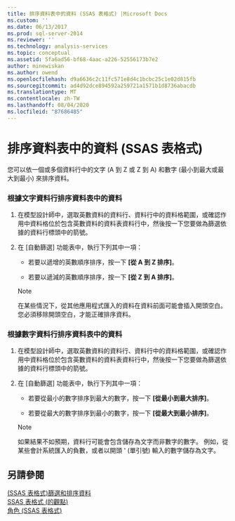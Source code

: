 ```yaml
---
title: 排序資料表中的資料 (SSAS 表格式) |Microsoft Docs
ms.custom: ''
ms.date: 06/13/2017
ms.prod: sql-server-2014
ms.reviewer: ''
ms.technology: analysis-services
ms.topic: conceptual
ms.assetid: 5fa6ad56-bf68-4aac-a226-52556173b7e2
author: minewiskan
ms.author: owend
ms.openlocfilehash: d9a6636c2c11fc571e8d4c1bcbc25c1e02d815fb
ms.sourcegitcommit: ad4d92dce894592a259721a1571b1d8736abacdb
ms.translationtype: MT
ms.contentlocale: zh-TW
ms.lasthandoff: 08/04/2020
ms.locfileid: "87686485"
---
```

# <a name="sort-data-in-a-table-ssas-tabular"></a>排序資料表中的資料 (SSAS 表格式)
  您可以依一個或多個資料行中的文字 (A 到 Z 或 Z 到 A) 和數字 (最小到最大或最大到最小) 來排序資料。  
  
### <a name="to-sort-the-data-in-a-table-based-on-a-text-column"></a>根據文字資料行排序資料表中的資料  
  
1.  在模型設計師中，選取英數資料的資料行、資料行中的資料格範圍，或確認作用中資料格位於包含英數資料的資料表資料行中，然後按一下您要做為篩選依據的資料行標頭中的箭號。  
  
2.  在 [自動篩選] 功能表中，執行下列其中一項：  
  
    -   若要以遞增的英數順序排序，按一下 **[從 A 到 Z 排序]**。  
  
    -   若要以遞減的英數順序排序，按一下 **[從 Z 到 A 排序]**。  
  
    > [!NOTE]  
    >  在某些情況下，從其他應用程式匯入的資料在資料前面可能會插入開頭空白。 您必須移除開頭空白，才能正確排序資料。  
  
### <a name="to-sort-the-data-in-a-table-based-on-a-numeric-column"></a>根據數字資料行排序資料表中的資料  
  
1.  在模型設計師中，選取英數資料的資料行、資料行中的資料格範圍，或確認作用中資料格位於包含英數資料的資料表資料行中，然後按一下您要做為篩選依據的資料行標頭中的箭號。  
  
2.  在 [自動篩選] 功能表中，執行下列其中一項：  
  
    -   若要從最小的數字排序到最大的數字，按一下 **[從最小到最大排序]**。  
  
    -   若要從最大的數字排序到最小的數字，按一下 **[從最大到最小排序]**。  
  
    > [!NOTE]  
    >  如果結果不如預期，資料行可能會包含儲存為文字而非數字的數字。 例如，從某些會計系統匯入的負數，或者以開頭 ' (單引號) 輸入的數字儲存為文字。  
  
## <a name="see-also"></a>另請參閱  
 [&#40;SSAS 表格式&#41;篩選和排序資料](../filter-and-sort-data-ssas-tabular.md)   
 [SSAS 表格式 &#40;的觀點&#41;](perspectives-ssas-tabular.md)   
 [角色 &#40;SSAS 表格式&#41;](roles-ssas-tabular.md)  
  
  
